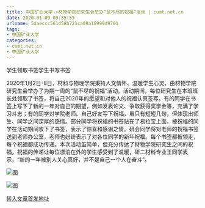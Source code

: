 ```yaml
---
title: 中国矿业大学->材物学院研究生会举办“鼠不尽的祝福”活动 | cumt.net.cn
date: 2020-01-09 09:35:55
urlname: 5daeccc561d58b721ca09a16999d9701
tags: 
- 中国矿业大学
categories:
- cumt.net.cn
- 中国矿业大学
---
```

学生领取书签学生书写书签

2020年1月2日-8日，材料与物理学院秉持人文情怀、温暖学生心灵，由材物学院研究生会举办了为期一周的“鼠不尽的祝福”活动。活动期间，每位研究生在本班班长处领取了书签，将自己2020年的愿望和对他人的祝福认真签写。有的同学在书签上写下了新的一年对自己的期望，例如发表论文、争取获得奖学金等，充满了学习斗志；有的同学对学院老师、自己好友写下祝福，虽只有短短几句，但体现出师生、同学之间深厚的感情。部分同学将祝福的书签贴在了易拉宝上面，被祝福的同学在活动期间收下了书签，表示了惊喜和感谢之情。研会同学将对老师的祝福书签送到老师办公室，老师也纷纷表示了对各位同学的新年祝福。每个书签都被领走，每个祝福都成功传递。本次活动虽简单，但充分传达了材物学院研究生之间的祝福，祝福的传递让每位漂泊在外的学生感受到了温暖，研二材料专业王同学表示，“新的一年被别人关心真好，并不是自己一个人在奋斗”。

![图](http://xwzx.cumt.edu.cn/_upload/article/images/13/bd/aba6422c4b2da2435e4ba31dbfcb/1eafd947-231a-4a40-bef8-96f9738f19b3.png)

![图](http://xwzx.cumt.edu.cn/_upload/article/images/13/bd/aba6422c4b2da2435e4ba31dbfcb/eef2fabb-7e03-4d02-8b9e-3b1a5361dc1f.png)

[转入文章首发地址](http://xwzx.cumt.edu.cn/81/f6/c523a557558/page.htm)